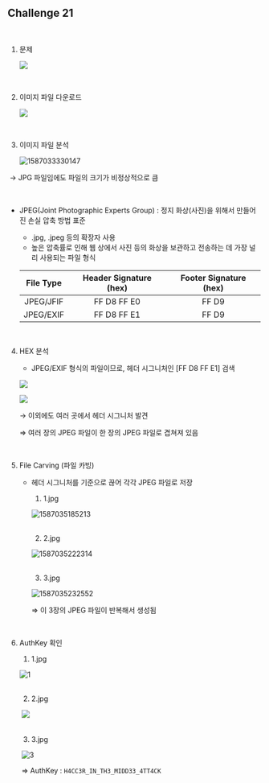 ## Challenge 21

<br>

1. 문제

   ![](./images/1587033151321.png)

<br>

2. 이미지 파일 다운로드

   ![](./images/1587033205901.png)

<br>

3. 이미지 파일 분석

   ![1587033330147](./images/1587033330147.png)

​				→ JPG 파일임에도 파일의 크기가 비정상적으로 큼

<br>

- JPEG(Joint Photographic Experts Group) : 정지 화상(사진)을 위해서 만들어진 손실 압축 방법 표준

  - .jpg, .jpeg 등의 확장자 사용
  - 높은 압축률로 인해 웹 상에서 사진 등의 화상을 보관하고 전송하는 데 가장 널리 사용되는 파일 형식

  | File Type | Header Signature (hex) | Footer Signature (hex) |
  | :-------: | :--------------------: | :--------------------: |
  | JPEG/JFIF |      FF D8 FF E0       |         FF D9          |
  | JPEG/EXIF |      FF D8 FF E1       |         FF D9          |

  <br>

4. HEX 분석

   - JPEG/EXIF 형식의 파일이므로, 헤더 시그니처인 [FF D8 FF E1] 검색

   ![](./images/1587034993485.png)

   ![](./images/1587035031501.png)

   → 이외에도 여러 곳에서 헤더 시그니처 발견

   ⇒ 여러 장의 JPEG 파일이 한 장의 JPEG 파일로 겹쳐져 있음

<br>

5. File Carving (파일 카빙)

   - 헤더 시그니처를 기준으로 끊어 각각 JPEG 파일로 저장

     1) 1.jpg

     ![1587035185213](./images/1587035185213.png)

     <br>

     2) 2.jpg

     ![1587035222314](./images/1587035222314.png)

     <br>

     3) 3.jpg

     ![1587035232552](./images/1587035232552.png)

     ⇒ 이 3장의 JPEG 파일이 반복해서 생성됨

<br>

6. AuthKey 확인

   1) 1.jpg

   ![1](./images/1.jpg)

   <br>

   2) 2.jpg

   ​	![	](./images/2.jpg)

   <br>

   3) 3.jpg

   ​	![3](./images/3.jpg)

   ​	⇒ AuthKey : `H4CC3R_IN_TH3_MIDD33_4TT4CK`
